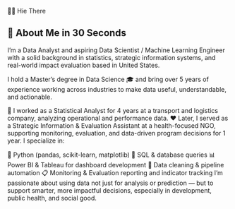 👋🏽 Hie There

📌 About Me in 30 Seconds
----

I’m a Data Analyst and aspiring Data Scientist / Machine Learning Engineer with a solid background in statistics, strategic information systems, and real-world impact evaluation
based in United States.

I hold a Master’s degree in Data Science 🎓 and bring over 5 years of experience working across industries to make data useful, understandable, and actionable.

🧮 I worked as a Statistical Analyst for 4 years at a transport and logistics company, analyzing operational and performance data.
❤️ Later, I served as a Strategic Information & Evaluation Assistant at a health-focused NGO, supporting monitoring, evaluation, and data-driven program decisions for 1 year.
I specialize in:

🐍 Python (pandas, scikit-learn, matplotlib)
💾 SQL & database queries
📊 Power BI & Tableau for dashboard development
🧹 Data cleaning & pipeline automation
📋 Monitoring & Evaluation reporting and indicator tracking
I’m passionate about using data not just for analysis or prediction — but to support smarter, more impactful decisions, especially in development, public health, and social good.


